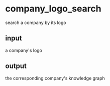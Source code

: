 # company_logo_search

search a company by its logo

## input

a company's logo

## output 

the corresponding company's knowledge graph

